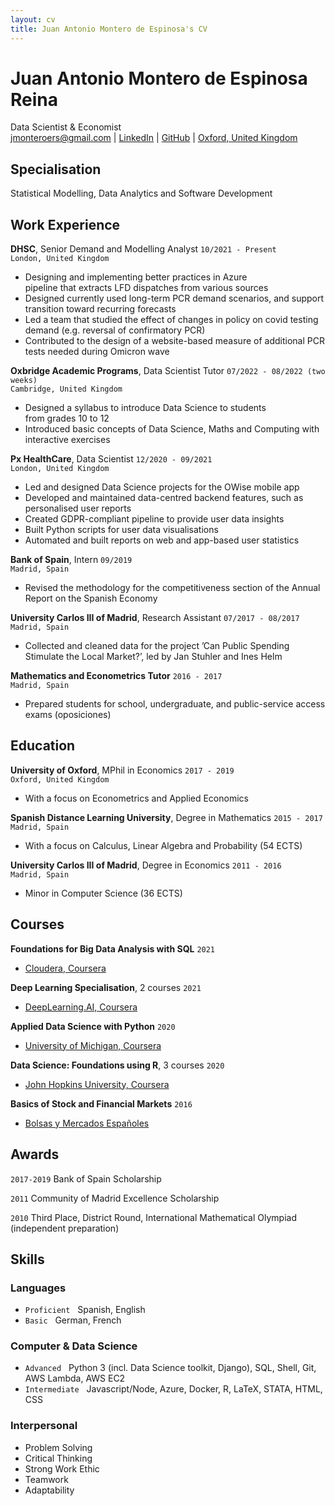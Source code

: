```yaml
---
layout: cv
title: Juan Antonio Montero de Espinosa's CV
---
```

<!--Separate forename and surname-->

<h1> Juan Antonio <strong>Montero de Espinosa Reina</strong></h1>
Data Scientist & Economist

<div id="webaddress">
  <a href="mailto: jmonteroers@gmail.com">jmonteroers@gmail.com</a>
  |
  <a href="https://www.linkedin.com/in/juan-antonio-montero-de-espinosa-reina-68803391/">LinkedIn</a>
  |
  <a href="https://github.com/jmonteroers">GitHub</a>
  |
  <a href="https://goo.gl/maps/UYUREBHxjMvo5Z5w8">Oxford, United Kingdom</a>
</div>


## Specialisation

Statistical Modelling, Data Analytics and Software Development


## Work Experience

__DHSC__, Senior Demand and Modelling Analyst
`10/2021 - Present`
<br>
`London, United Kingdom`

<ul class="with_disc">
  <li>Designing and implementing better practices in Azure <br> pipeline that extracts  LFD dispatches from various sources</li>
  <li>Designed currently used long-term PCR demand scenarios, and support transition toward recurring forecasts</li>
  <li>Led a team that studied the effect of changes in policy on covid testing demand (e.g. reversal of confirmatory PCR)</li>
  <li>Contributed to the design of a website-based measure of additional PCR tests needed during Omicron wave</li>
</ul>

__Oxbridge Academic Programs__, Data Scientist Tutor
`07/2022 - 08/2022 (two weeks)`
<br>
`Cambridge, United Kingdom`

<ul class="with_disc">
  <li>Designed a syllabus to introduce Data Science to students <br> from grades 10 to 12</li>
  <li>Introduced basic concepts of Data Science, Maths and Computing with interactive exercises</li>
</ul>


__Px HealthCare__, Data Scientist
`12/2020 - 09/2021`
<br>
`London, United Kingdom`

<ul class="with_disc">
  <li>Led and designed Data Science projects for the OWise mobile app</li>
  <li>Developed and maintained data-centred backend features, such as personalised user reports</li>
  <li>Created GDPR-compliant pipeline to provide user data insights</li>
  <li>Built Python scripts for user data visualisations</li>
  <li>Automated and built reports on web and app-based user statistics</li>
</ul>


__Bank of Spain__, Intern
`09/2019`
<br>
`Madrid, Spain`

- Revised the methodology for the competitiveness section of the Annual Report on the Spanish Economy


__University Carlos III of Madrid__, Research Assistant
`07/2017 - 08/2017`
<br>
`Madrid, Spain`

- Collected and cleaned data for the project ’Can Public Spending Stimulate the Local Market?’, led by Jan Stuhler and Ines Helm


__Mathematics and Econometrics Tutor__
`2016 - 2017`
<br>
`Madrid, Spain`

- Prepared students for school, undergraduate, and public-service access exams (oposiciones)


## Education

__University of Oxford__, MPhil in Economics
`2017 - 2019`
<br>
`Oxford, United Kingdom`

- With a focus on Econometrics and Applied Economics


__Spanish Distance Learning University__, Degree in Mathematics
`2015 - 2017`
<br>
`Madrid, Spain`

- With a focus on Calculus, Linear Algebra and Probability (54 ECTS)


__University Carlos III of Madrid__, Degree in Economics
`2011 - 2016`
<br>
`Madrid, Spain`

- Minor in Computer Science (36 ECTS)


## Courses

__Foundations for Big Data Analysis with SQL__
`2021`
- [Cloudera, Coursera](https://coursera.org/share/28c069eb9afc6452d85847ccc2531bc0)

__Deep Learning Specialisation__, 2 courses
`2021`
- [DeepLearning.AI, Coursera](https://www.coursera.org/specializations/deep-learning)

__Applied Data Science with Python__
`2020`
- [University of Michigan, Coursera](https://coursera.org/share/f2853ac0282ec36f1aa11e0384191eb4)

__Data Science: Foundations using R__, 3 courses
`2020`
- [John Hopkins University, Coursera](https://www.coursera.org/specializations/data-science-foundations-r)

__Basics of Stock and Financial Markets__
`2016`
- [Bolsas y Mercados Españoles](https://www.bolsasymercados.es/ing/About-BME/What-is-BME)


## Awards

`2017-2019`
Bank of Spain Scholarship

`2011`
Community of Madrid Excellence Scholarship

`2010`
Third Place, District Round, International Mathematical Olympiad (independent preparation)

## Skills

### Languages

- `Proficient` &nbsp; Spanish, English
- `Basic` &nbsp; German, French


### Computer & Data Science

- `Advanced` &nbsp; Python 3 (incl. Data Science toolkit, Django), SQL, Shell, Git, AWS Lambda, AWS EC2
- `Intermediate` &nbsp;  Javascript/Node, Azure, Docker, R, LaTeX, STATA, HTML, CSS


### Interpersonal
- Problem Solving
- Critical Thinking
- Strong Work Ethic
- Teamwork
- Adaptability
